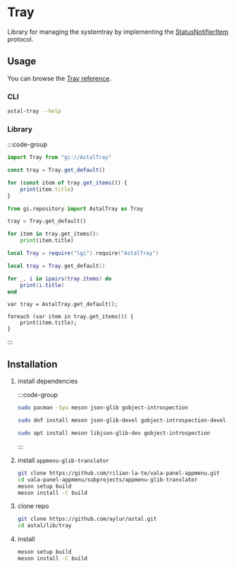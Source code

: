 # Tray

Library for managing the systemtray by implementing the
[StatusNotifierItem](https://www.freedesktop.org/wiki/Specifications/StatusNotifierItem/)
protocol.

## Usage

You can browse the [Tray reference](https://aylur.github.io/libastal/tray).

### CLI

```sh
astal-tray --help
```

### Library

:::code-group

```js [<i class="devicon-javascript-plain"></i> JavaScript]
import Tray from "gi://AstalTray"

const tray = Tray.get_default()

for (const item of tray.get_items()) {
    print(item.title)
}
```

```py [<i class="devicon-python-plain"></i> Python]
from gi.repository import AstalTray as Tray

tray = Tray.get_default()

for item in tray.get_items():
    print(item.title)
```

```lua [<i class="devicon-lua-plain"></i> Lua]
local Tray = require("lgi").require("AstalTray")

local tray = Tray.get_default()

for _, i in ipairs(tray.items) do
    print(i.title)
end
```

```vala [<i class="devicon-vala-plain"></i> Vala]
var tray = AstalTray.get_default();

foreach (var item in tray.get_items()) {
    print(item.title);
}
```

:::

## Installation

1. install dependencies

    :::code-group

    ```sh [<i class="devicon-archlinux-plain"></i> Arch]
    sudo pacman -Syu meson json-glib gobject-introspection
    ```

    ```sh [<i class="devicon-fedora-plain"></i> Fedora]
    sudo dnf install meson json-glib-devel gobject-introspection-devel
    ```

    ```sh [<i class="devicon-ubuntu-plain"></i> Ubuntu]
    sudo apt install meson libjson-glib-dev gobject-introspection
    ```

    :::

2. install `appmenu-glib-translator`

    ```sh
    git clone https://github.com/rilian-la-te/vala-panel-appmenu.git
    cd vala-panel-appmenu/subprojects/appmenu-glib-translator
    meson setup build
    meson install -C build
    ```

3. clone repo

    ```sh
    git clone https://github.com/aylur/astal.git
    cd astal/lib/tray
    ```

4. install

    ```sh
    meson setup build
    meson install -C build
    ```
